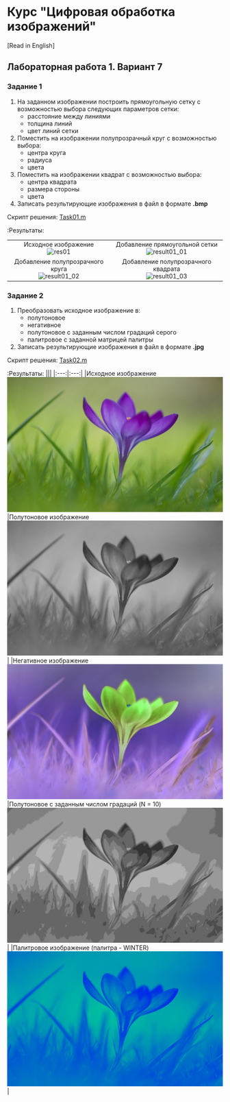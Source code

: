 # Курс "Цифровая обработка изображений"
[Read in English]

## Лабораторная работа 1. Вариант 7

### Задание 1
1. На заданном изображении построить прямоугольную сетку с возможностью выбора следующих параметров сетки:
    - расстояние между линиями 
    - толщина линий
    - цвет линий сетки
2. Поместить на изображении полупрозрачный круг с возможностью выбора: 
    - центра круга
    - радиуса
    - цвета
3. Поместить на изображении квадрат с возможностью выбора: 
    - центра квадрата
    - размера стороны
    - цвета
4. Записать результирующие изображения в файл в формате **.bmp**

Скрипт решения: [Task01.m][Task01]

:Результаты:

|||
|:---:|:---:|
|Исходное изображение <br> ![res01]|Добавление прямоугольной сетки <br> ![result01_01]|
|Добавление полупрозрачного круга <br> ![result01_02]|Добавление полупрозрачного квадрата <br> ![result01_03]|


### Задание 2
1. Преобразовать исходное изображение в: 
    - полутоновое 
    - негативное 
    - полутоновое с заданным числом градаций серого
    - палитровое с заданной матрицей палитры
2. Записать результирующие изображения в файл в формате **.jpg**

Скрипт решения: [Task02.m][Task02]

:Результаты:
|||
|:---:|:---:|
|Исходное изображение <br> ![res02]|Полутоновое изображение <br> ![result02_01]|
|Негативное изображение <br> ![result02_02]|Полутоновое с заданным числом градаций (N = 10) <br> ![result02_03]|
|Палитровое изображение (палитра - WINTER) <br> ![result02_04]|



[Task01]: Task01.m
[Task02]: Task02.m
[res01]: resources/Pic_22_1.bmp
[res02]: resources/Pic_22_2.jpg
[result01_01]: results/lab01_opt07_task01_01.bmp
[result01_02]: results/lab01_opt07_task01_02.bmp
[result01_03]: results/lab01_opt07_task01_03.bmp
[result02_01]: results/lab01_opt07_task02_01.jpg
[result02_02]: results/lab01_opt07_task02_02.jpg
[result02_03]: results/lab01_opt07_task02_03.jpg
[result02_04]: results/lab01_opt07_task02_04.jpg
